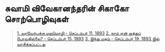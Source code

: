# சுவாமி விவேகானந்தரின் சிகாகோ சொற்பொழிவுகள்
> [1. வரவேற்புக்கு மறுமொழி - செப்டம்பர் 11, 1893](https://github.com/VivekanandaReader/Test_Book/blob/master/%E0%AE%B5%E0%AE%B0%E0%AE%B5%E0%AF%87%E0%AE%B1%E0%AF%8D%E0%AE%AA%E0%AF%81%E0%AE%95%E0%AF%8D%E0%AE%95%E0%AF%81-%E0%AE%AE%E0%AE%B1%E0%AF%81%E0%AE%AE%E0%AF%8A%E0%AE%B4%E0%AE%BF-%E0%AE%9A%E0%AF%86%E0%AE%AA%E0%AF%8D%E0%AE%9F%E0%AE%AE%E0%AF%8D%E0%AE%AA%E0%AE%B0%E0%AF%8D-11-1893.md)
> [2. நாம் ஏன் ஒத்துப் போவதில்லை? - செப்டம்பர் 15, 1893](https://github.com/VivekanandaReader/Test_Book/blob/master/நாம்-ஏன்-ஒத்துப்-போவதில்லை%3F-செப்டம்பர்-15-1893.md)
> [3. இந்து மதம் - செப்டம்பர் 19, 1893 இல் வாசிக்கப்பட்டது](https://github.com/VivekanandaReader/Test_Book/blob/master/நாம்-ஏன்-ஒத்துப்-போவதில்லை%3F-செப்டம்பர்-15-1893.md)
